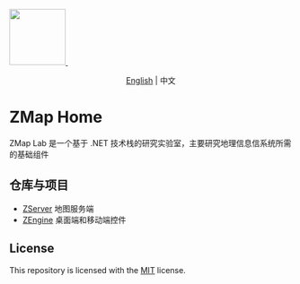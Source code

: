<p>
    <a href="http://www.zmap.xyz" target="_blank" title="Home of ZMap">
        <img width="100" src="https://github.com/zmaplab/zserver/blob/main/img/P.png?raw=true" />
    </a>&nbsp;
</p>

<p align="center">
    <a href="README.md">English</a> |   
    <span>中文</span>
</p>

# ZMap Home

ZMap Lab 是一个基于 .NET 技术栈的研究实验室，主要研究地理信息信系统所需的基础组件

## 仓库与项目

 
- [ZServer](https://github.com/zmaplab/zserver) 地图服务端
- [ZEngine](https://github.com/zmaplab/zengine) 桌面端和移动端控件

## License

This repository is licensed with the [MIT](LICENSE) license.
